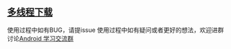 ## [多线程下载](https://blog.csdn.net/tao_789456/article/details/128457971)

使用过程中如有BUG，请提issue
使用过程中如有疑问或者更好的想法，欢迎进群讨论[Android 学习交流群](https://jq.qq.com/?_wv=1027&k=QmvEoGKM)
